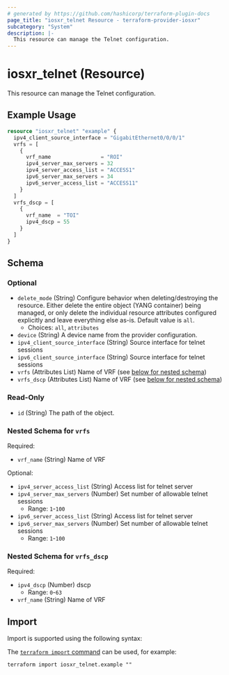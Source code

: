 ```yaml
---
# generated by https://github.com/hashicorp/terraform-plugin-docs
page_title: "iosxr_telnet Resource - terraform-provider-iosxr"
subcategory: "System"
description: |-
  This resource can manage the Telnet configuration.
---
```


# iosxr_telnet (Resource)

This resource can manage the Telnet configuration.

## Example Usage

```terraform
resource "iosxr_telnet" "example" {
  ipv4_client_source_interface = "GigabitEthernet0/0/0/1"
  vrfs = [
    {
      vrf_name                = "ROI"
      ipv4_server_max_servers = 32
      ipv4_server_access_list = "ACCESS1"
      ipv6_server_max_servers = 34
      ipv6_server_access_list = "ACCESS11"
    }
  ]
  vrfs_dscp = [
    {
      vrf_name  = "TOI"
      ipv4_dscp = 55
    }
  ]
}
```

<!-- schema generated by tfplugindocs -->
## Schema

### Optional

- `delete_mode` (String) Configure behavior when deleting/destroying the resource. Either delete the entire object (YANG container) being managed, or only delete the individual resource attributes configured explicitly and leave everything else as-is. Default value is `all`.
  - Choices: `all`, `attributes`
- `device` (String) A device name from the provider configuration.
- `ipv4_client_source_interface` (String) Source interface for telnet sessions
- `ipv6_client_source_interface` (String) Source interface for telnet sessions
- `vrfs` (Attributes List) Name of VRF (see [below for nested schema](#nestedatt--vrfs))
- `vrfs_dscp` (Attributes List) Name of VRF (see [below for nested schema](#nestedatt--vrfs_dscp))

### Read-Only

- `id` (String) The path of the object.

<a id="nestedatt--vrfs"></a>
### Nested Schema for `vrfs`

Required:

- `vrf_name` (String) Name of VRF

Optional:

- `ipv4_server_access_list` (String) Access list for telnet server
- `ipv4_server_max_servers` (Number) Set number of allowable telnet sessions
  - Range: `1`-`100`
- `ipv6_server_access_list` (String) Access list for telnet server
- `ipv6_server_max_servers` (Number) Set number of allowable telnet sessions
  - Range: `1`-`100`


<a id="nestedatt--vrfs_dscp"></a>
### Nested Schema for `vrfs_dscp`

Required:

- `ipv4_dscp` (Number) dscp
  - Range: `0`-`63`
- `vrf_name` (String) Name of VRF

## Import

Import is supported using the following syntax:

The [`terraform import` command](https://developer.hashicorp.com/terraform/cli/commands/import) can be used, for example:

```shell
terraform import iosxr_telnet.example ""
```

